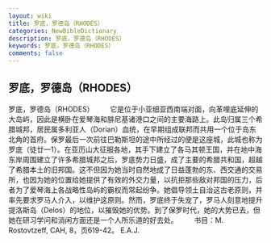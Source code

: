 ```yaml
---
layout: wiki
title: 罗底，罗德岛（RHODES）
categories: NewBibleDictionary
description: 罗底，罗德岛（RHODES）
keywords: 罗底，罗德岛（RHODES）
comments: false
---
```


## 罗底，罗德岛（RHODES）



罗底，罗德岛（RHODES）
　　它是位于小亚细亚西南端对面，向革哩底延伸的大岛屿，因此是横卧在爱琴海和腓尼基诸港口之间的主要海路上。此岛归属三个希腊城邦，居民属多利亚人（Dorian）血统，在早期组成联邦而共用一个位于岛东北角的首府。保罗最后一次前往巴勒斯坦的途中所经过的便是这座城，此城也称为罗底（徒廿一1）。在亚历山大征服各地，其手下建立了各马其顿王国，并在地中海东岸周围建立了许多希腊城邦之后，罗底势力日盛，成了主要的希腊共和国，超越了希腊本土的旧邦国。这不但因为她当时自然地成了日益蓬勃的东、西交通的交易所，也因为她的位置给她提供了有效的外交力量，以抗拒那些敌对邦国的压力，后者为了爱琴海上各战略性岛屿的霸权而常起纷争。她倡导领土自治这古老原则，并率先要求罗马人介入，以维护这原则。然而，罗底终于失宠了，罗马人刻意地提升提洛斯岛（Delos）的地位，以摧毁她的优势。到了保罗时代，她的大势已去，但她在研习学问和消闲方面还是一个人所乐道的好去处。
　　书目：M. Rostovtzeff, CAH, 8，页619-42。
E.A.J.




